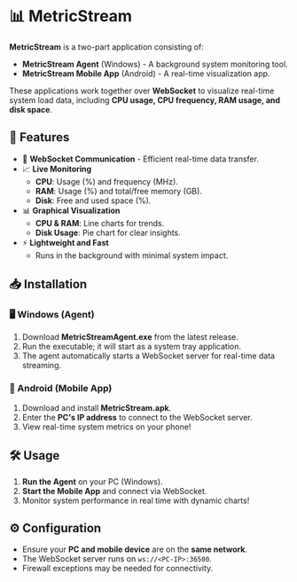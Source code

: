 
# 📊 MetricStream

**MetricStream** is a two-part application consisting of:

-   **MetricStream Agent** (Windows) - A background system monitoring tool.
-   **MetricStream Mobile App** (Android) - A real-time visualization app.

These applications work together over **WebSocket** to visualize real-time system load data, including **CPU usage, CPU frequency, RAM usage, and disk space**.

## 🚀 Features

-   📡 **WebSocket Communication** - Efficient real-time data transfer.
-   📈 **Live Monitoring**
    -   **CPU**: Usage (%) and frequency (MHz).
    -   **RAM**: Usage (%) and total/free memory (GB).
    -   **Disk**: Free and used space (%).
-   📊 **Graphical Visualization**
    -   **CPU & RAM**: Line charts for trends.
    -   **Disk Usage**: Pie chart for clear insights.
-   ⚡ **Lightweight and Fast**
    -   Runs in the background with minimal system impact.

## 📥 Installation

### 🖥️ Windows (Agent)

1.  Download **MetricStreamAgent.exe** from the latest release.
2.  Run the executable; it will start as a system tray application.
3.  The agent automatically starts a WebSocket server for real-time data streaming.

### 📱 Android (Mobile App)

1.  Download and install **MetricStream.apk**.
2.  Enter the **PC's IP address** to connect to the WebSocket server.
3.  View real-time system metrics on your phone!

## 🛠️ Usage

1.  **Run the Agent** on your PC (Windows).
2.  **Start the Mobile App** and connect via WebSocket.
3.  Monitor system performance in real time with dynamic charts!

## ⚙️ Configuration

-   Ensure your **PC and mobile device** are on the **same network**.
-   The WebSocket server runs on `ws://<PC-IP>:36500`.
-   Firewall exceptions may be needed for connectivity.

